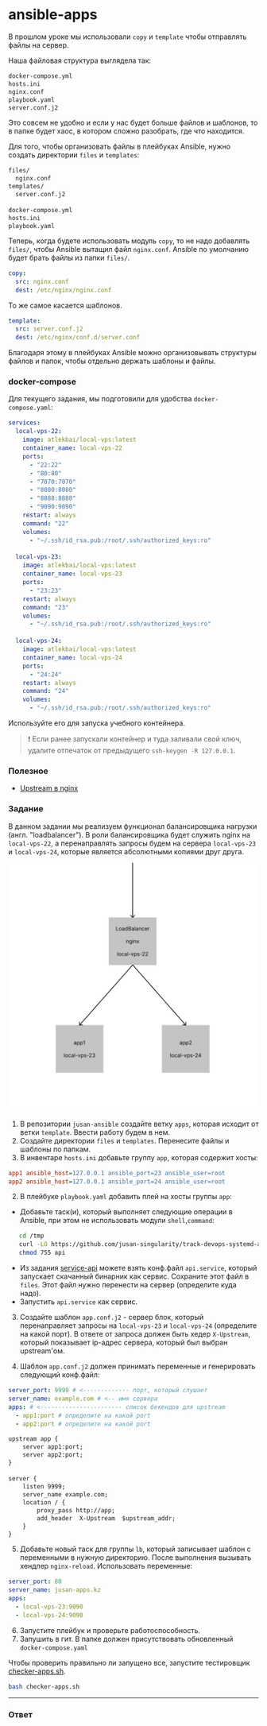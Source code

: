 # ansible-apps

В прошлом уроке мы использовали `copy` и `template` чтобы отправлять файлы на сервер.

Наша файловая структура выглядела так:

```
docker-compose.yml
hosts.ini
nginx.conf
playbook.yaml
server.conf.j2
```

Это совсем не удобно и если у нас будет больше файлов и шаблонов, то в папке будет хаос,
в котором сложно разобрать, где что находится.

Для того, чтобы организовать файлы в плейбуках Ansible, нужно создать директории `files`
и `templates`:

```
files/
  nginx.conf
templates/
  server.conf.j2

docker-compose.yml
hosts.ini
playbook.yaml
```

Теперь, когда будете использовать модуль `copy`, то не надо добавлять `files/`, чтобы
Ansible вытащил файл `nginx.conf`. Ansible по умолчанию будет брать файлы из папки `files/`.

```yaml
copy:
  src: nginx.conf
  dest: /etc/nginx/nginx.conf
```

То же самое касается шаблонов.

```yaml
template:
  src: server.conf.j2
  dest: /etc/nginx/conf.d/server.conf
```

Благодаря этому в плейбуках Ansible можно организовывать структуры файлов и папок, чтобы
отдельно держать шаблоны и файлы.

### docker-compose

Для текущего задания, мы подготовили для удобства `docker-compose.yaml`:

```yaml
services:
  local-vps-22:
    image: atlekbai/local-vps:latest
    container_name: local-vps-22
    ports:
      - "22:22"
      - "80:80"
      - "7070:7070"
      - "8080:8080"
      - "8888:8888"
      - "9090:9090"
    restart: always
    command: "22"
    volumes:
      - "~/.ssh/id_rsa.pub:/root/.ssh/authorized_keys:ro"

  local-vps-23:
    image: atlekbai/local-vps:latest
    container_name: local-vps-23
    ports:
      - "23:23"
    restart: always
    command: "23"
    volumes:
      - "~/.ssh/id_rsa.pub:/root/.ssh/authorized_keys:ro"

  local-vps-24:
    image: atlekbai/local-vps:latest
    container_name: local-vps-24
    ports:
      - "24:24"
    restart: always
    command: "24"
    volumes:
      - "~/.ssh/id_rsa.pub:/root/.ssh/authorized_keys:ro"
```

Используйте его для запуска учебного контейнера.

> ❗️ Если ранее запускали контейнер и туда заливали свой ключ, удалите отпечаток от предыдущего `ssh-keygen -R 127.0.0.1`.

### Полезное

- [Upstream в nginx](http://nginx.org/en/docs/http/ngx_http_upstream_module.html)

### Задание

В данном задании мы реализуем функционал балансировщика нагрузки (англ. "loadbalancer").
В роли балансировщика будет служить nginx на `local-vps-22`, а перенаправлять запросы
будем на сервера `local-vps-23` и `local-vps-24`, которые является абсолютными копиями
друг друга.

<img src="lb.png" alt="loadbalancing" width="500">

1. В репозитории `jusan-ansible` создайте ветку `apps`, которая исходит от ветки `template`.
   Ввести работу будем в нем.
2. Создайте директории `files` и `templates`. Перенесите файлы и шаблоны по папкам.
3. В инвентаре `hosts.ini` добавьте группу `app`, которая содержит хосты:

```ini
app1 ansible_host=127.0.0.1 ansible_port=23 ansible_user=root
app2 ansible_host=127.0.0.1 ansible_port=24 ansible_user=root
```

2. В плейбуке `playbook.yaml` добавить плей на хосты группы `app`:

- Добавьте таск(и), который выполняет следующие операции в Ansible, при этом не использовать модули `shell`,`command`:

```bash
   cd /tmp
   curl -LO https://github.com/jusan-singularity/track-devops-systemd-api/releases/download/v0.1/api
   chmod 755 api
```

- Из задания [service-api](https://stepik.org/lesson/679792/step/5?unit=678429) можете
  взять конф.файл `api.service`, который запускает скачанный бинарник как сервис. Сохраните
  этот файл в `files`. Этот файл нужно перенести на сервер (определите куда надо).
- Запустить `api.service` как сервис.

3. Создайте шаблон `app.conf.j2` - сервер блок, который перенаправляет запросы на `local-vps-23` и
   `local-vps-24` (определите на какой порт). В ответе от запроса должен быть хедер
   `X-Upstream`, который показывает ip-адрес сервера, который был выбран upstream'ом.

4. Шаблон `app.conf.j2` должен принимать переменные и генерировать следующий конф.файл:

```yaml
server_port: 9999 # <------------- порт, который слушает
server_name: example.com # <-- имя сервера
apps: # <----------------------- список бекендов для upstream
  - app1:port # определите на какой port
  - app2:port # определите на какой port
```

```nginx
upstream app {
    server app1:port;
    server app2:port;
}

server {
    listen 9999;
    server_name example.com;
    location / {
        proxy_pass http://app;
        add_header  X-Upstream  $upstream_addr;
    }
}
```

5. Добавьте новый таск для группы `lb`, который записывает шаблон с переменными в нужную директорию.
   После выполнения вызывать хендлер `nginx-reload`. Использовать переменные:

```yaml
server_port: 80
server_name: jusan-apps.kz
apps:
  - local-vps-23:9090
  - local-vps-24:9090
```

6. Запустите плейбук и проверьте работоспособность.
7. Запушить в гит. В папке должен присутствовать обновленный `docker-compose.yaml`

Чтобы проверить правильно ли запущено все, запустите тестировщик [checker-apps.sh](https://stepik.org/media/attachments/lesson/698792/checker-apps.sh).

```bash
bash checker-apps.sh
```

---

### Ответ
